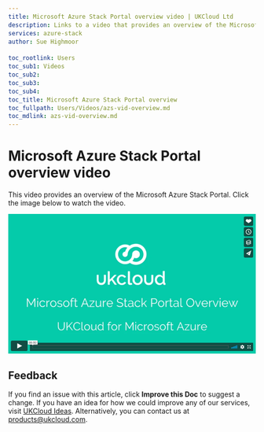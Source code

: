 ```yaml
---
title: Microsoft Azure Stack Portal overview video | UKCloud Ltd
description: Links to a video that provides an overview of the Microsoft Azure Stack portal
services: azure-stack
author: Sue Highmoor

toc_rootlink: Users
toc_sub1: Videos
toc_sub2:
toc_sub3:
toc_sub4:
toc_title: Microsoft Azure Stack Portal overview
toc_fullpath: Users/Videos/azs-vid-overview.md
toc_mdlink: azs-vid-overview.md
---
```


# Microsoft Azure Stack Portal overview video

This video provides an overview of the Microsoft Azure Stack Portal. Click the image below to watch the video.

[![UKCloud for Microsoft Azure overview](images/azs-vid-overview.png)](https://vimeo.com/305064724)

## Feedback

If you find an issue with this article, click **Improve this Doc** to suggest a change. If you have an idea for how we could improve any of our services, visit [UKCloud Ideas](https://ideas.ukcloud.com). Alternatively, you can contact us at <products@ukcloud.com>.
